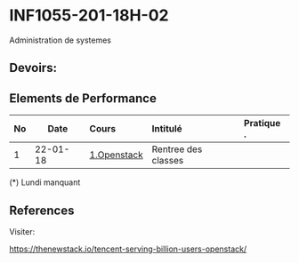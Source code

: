 # INF1055-201-18H-02
Administration de systemes

## Devoirs:


## Elements de Performance

|No| Date   | Cours                       | Intitulé                                |  Pratique .                            |
|--|--------|:----------------------------|:----------------------------------------|:---------------------------------------|
| 1|22-01-18| [1.Openstack](./1.Openstack)   | Rentree des classes                     |                                        |

(*) Lundi manquant

## References

Visiter:

https://thenewstack.io/tencent-serving-billion-users-openstack/



